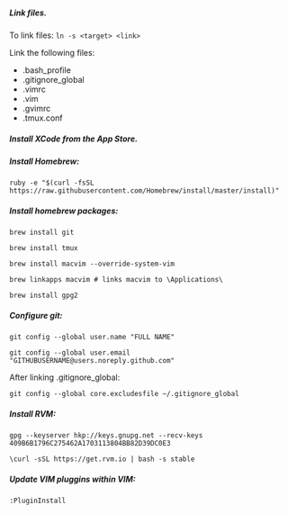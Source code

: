 ##### Link files.

To link files: `ln -s <target> <link>`

Link the following files:
* .bash_profile
* .gitignore_global
* .vimrc
* .vim
* .gvimrc
* .tmux.conf

##### Install XCode from the App Store.

##### Install Homebrew:

`ruby -e "$(curl -fsSL https://raw.githubusercontent.com/Homebrew/install/master/install)"`

##### Install homebrew packages:

`brew install git`

`brew install tmux`

`brew install macvim --override-system-vim`

`brew linkapps macvim # links macvim to \Applications\`

`brew install gpg2`

##### Configure git:

`git config --global user.name "FULL NAME"`

`git config --global user.email "GITHUBUSERNAME@users.noreply.github.com"`

After linking .gitignore_global:

`git config --global core.excludesfile ~/.gitignore_global`

##### Install RVM:

`gpg --keyserver hkp://keys.gnupg.net --recv-keys 409B6B1796C275462A1703113804BB82D39DC0E3`

`\curl -sSL https://get.rvm.io | bash -s stable`

##### Update VIM pluggins within VIM:

`:PluginInstall`
